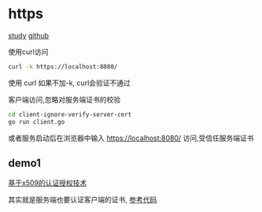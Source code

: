 # https

[study](https://studygolang.com/articles/2946)
[github](https://github.com/bigwhite/experiments/gohttps)

使用curl访问

```sh
curl -k https://localhost:8080/
```

使用 curl 如果不加-k, curl会验证不通过

客户端访问,忽略对服务端证书的校验

```sh
cd client-ignore-verify-server-cert
go run client.go
```

或者服务启动后在浏览器中输入 <https://localhost:8080/> 访问,受信任服务端证书

## demo1

[基于x509的认证授权技术](https://islishude.github.io/blog/2020/09/22/crypto/%E5%9F%BA%E4%BA%8Ex509%E7%9A%84%E8%AE%A4%E8%AF%81%E6%8E%88%E6%9D%83%E6%8A%80%E6%9C%AF/)

其实就是服务端也要认证客户端的证书, [参考代码](https://github.com/islishude/grpc-mtls-example)
